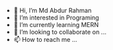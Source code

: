 - 👋 Hi, I’m Md Abdur Rahman
- 👀 I’m interested in Programing
- 🌱 I’m currently learning MERN
- 💞️ I’m looking to collaborate on ...
- 📫 How to reach me ...

<!---
rahman-cmd/rahman-cmd is a ✨ special ✨ repository because its `README.md` (this file) appears on your GitHub profile.
You can click the Preview link to take a look at your changes.
--->
